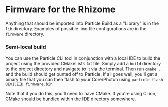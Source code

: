 # Firmware for the Rhizome

Anything that should be imported into Particle Build as a "Library" is in the ```lib``` directory. 
Examples of possible .ino file configurations are in the ```firmware``` directory.

### Semi-local build
You can use the Particle CLI tool in conjunction with a local IDE to build the project using the provided CMakeLists.txt
file. Simply add a ```build``` directory to the project directory and navigate to it via the terminal. Then run
```cmake ..``` and the build should get punted off to Particle. If all goes well, you'll get a binary file that you can
then flash to your Core/Photon using ```particle flash DEVICEID firmware.bin```

Note that if you do this, you'll need to have CMake. If you're using CLion, CMake should be bundled within the IDE directory somewhere.

